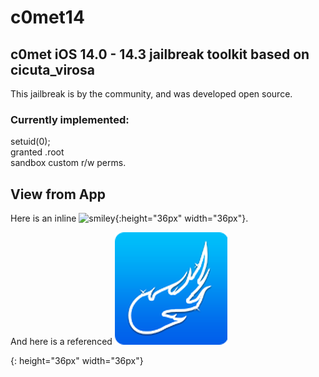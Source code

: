 # c0met14
c0met iOS 14.0 - 14.3 jailbreak toolkit based on cicuta_virosa
---
This jailbreak is by the community, and was developed open source.

### Currently implemented: 
setuid(0); <br />
granted .root<br />
sandbox custom r/w perms.

## View from App
Here is an inline ![smiley](smiley.png){:height="36px" width="36px"}.

And here is a referenced ![smile]

[smile]: c0m.png
{: height="36px" width="36px"}